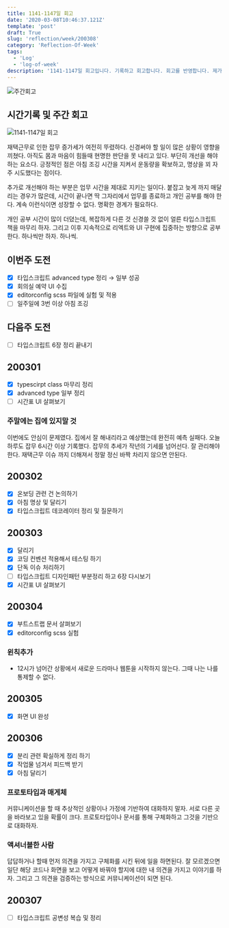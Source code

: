 ```yaml
---
title: 1141-1147일 회고
date: '2020-03-08T10:46:37.121Z'
template: 'post'
draft: True
slug: 'reflection/week/200308'
category: 'Reflection-Of-Week'
tags:
  - 'Log'
  - 'log-of-week'
description: '1141-1147일 회고입니다. 기록하고 회고합니다. 회고를 반영합니다. 제가 자라는 방식입니다.'
---
```

![주간회고](https://imgur.com/PwMHNaY.png)


## 시간기록 및 주간 회고 

![1141-1147일 회고](.png)


재택근무로 인한 잡무 증가세가 여전히 뚜렸하다. 신경써야 할 일이 많은 상황이 영향을 끼쳤다. 아직도 몸과 마음이 힘들때 현명한 판단을 못 내리고 있다. 부단히 개선을 해야하는 요소다. 긍정적인 점은 아침 조깅 시간을 지켜서 운동량을 확보하고, 명상을 꾀 자주 시도했다는 점이다. 

추가로 개선해야 하는 부분은 업무 시간을 제대로 지키는 일이다. 붙잡고 늦게 까지 매달리는 경우가 많은데, 시간이 끝나면 딱 그자리에서 업무를 종료하고 개인 공부를 해야 한다. 계속 이런식이면 성장할 수 없다. 명확한 경계가 필요하다. 

개인 공부 시간이 많이 더뎠는데, 복잡하게 다른 것 신경쓸 것 없이 얼른 타입스크립트 책을 마무리 하자. 그리고 이후 지속적으로 리엑트와 UI 구현에 집중하는 방향으로 공부한다. 하나씩만 하자. 하나씩.


## 이번주 도전

- [x] 타입스크립트 advanced type 정리 &rarr; 일부 성공
- [x] 회의실 예약 UI 수집 
- [x] editorconfig scss 파일에 실험 및 적용 
- [ ] 일주일에 3번 이상 아침 조깅

## 다음주 도전
- [ ] 타입스크립트 6장 정리 끝내기
 
## 200301
- [x] typescirpt class 마무리 정리 
- [x] advanced type 일부 정리
- [ ] 시간표 UI 살펴보기 
### 주말에는 집에 있지말 것 
이번에도 안심이 문제였다. 집에서 잘 해내리라고 예상했는데 완전히 예측 실패다. 오늘 하루도 잡무 6시간 이상 기록했다. 잡무의 추세가 작년의 기세를 넘어선다. 잘 관리해야 한다. 재택근무 이슈 까지 더해져서 정말 정신 바짝 차리지 않으면 안된다.

## 200302
- [x] 온보딩 관련 건 논의하기 
- [x] 아침 명상 및 달리기 
- [x] 타입스크립트 데코레이터 정리 및 질문하기 

## 200303 
- [x] 달리기 
- [x] 코딩 컨벤션 적용해서 테스팅 하기 
- [x] 단독 이슈 처리하기
- [ ] 타입스크립트 디자인패턴 부분정리 하고 6장 다시보기
- [x] 시간표 UI 살펴보기 

## 200304
- [x] 부트스트랩 문서 살펴보기 
- [x] editorconfig scss 실험 

### 윈칙추가
- 12시가 넘어간 상황에서 새로운 드라마나 웹툰을 시작하지 않는다. 그때 나는 나를 통제할 수 없다. 

## 200305
- [x] 화면 UI 완성

## 200306 
- [x] 분리 관련 확실하게 정리 하기 
- [x] 작업물 넘겨서 피드백 받기 
- [x] 아침 달리기 

### 프로토타입과 매게체
커뮤니케이션을 할 때 추상적인 상황이나 가정에 기반하여 대화하지 말자. 서로 다른 곳을 바라보고 있을 확률이 크다.  프로토타입이나 문서를 통해 구체화하고 그것을 기반으로 대화하자. 

### 액셔너블한 사람
답답하거나 할때 먼저 의견을 가지고 구체화를 시킨 뒤에 일을 하면된다. 잘 모르겠으면 일단 해당 코드나 화면을 보고 어떻게 바꿔야 할지에 대한 내 의견을 가지고 이야기를 하자. 그리고 그 의견을 검증하는 방식으로 커뮤니케이션이 되면 된다. 

## 200307
- [ ] 타입스크립트 공변성 복습 및 정리 